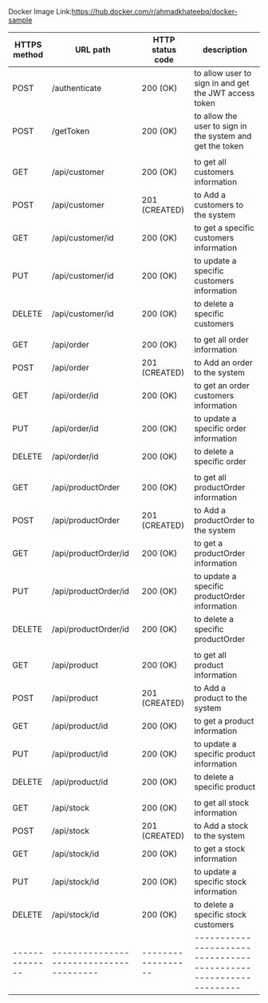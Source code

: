 Docker Image Link:https://hub.docker.com/r/ahmadkhateebq/docker-sample



| HTTPS method | URL path                              | HTTP status code | description                                                    |
|--------------|---------------------------------------|------------------|----------------------------------------------------------------|
| POST         | /authenticate                         | 200 (OK)         | to allow user to sign in and get the JWT access token          |
| POST         | /getToken                             | 200 (OK)         | to allow the user to sign in the system and get the token      |
|              |                                       |                  |                                                                |
| GET          | /api/customer                         | 200 (OK)         | to get all customers information                               |
| POST         | /api/customer                         | 201 (CREATED)    | to Add a customers to the system                               |
| GET          | /api/customer/id                      | 200 (OK)         | to get a specific customers information                        |
| PUT          | /api/customer/id                      | 200 (OK)         | to update a specific customers information                     |
| DELETE       | /api/customer/id                      | 200 (OK)         | to delete a specific customers                                 |
|              |                                       |                  |                                                                |
| GET          | /api/order                            | 200 (OK)         | to get all order information                                   |
| POST         | /api/order                            | 201 (CREATED)    | to Add an order to the system                                  |
| GET          | /api/order/id                         | 200 (OK)         | to get an order customers information                          |
| PUT          | /api/order/id                         | 200 (OK)         | to update a specific order  information                        |
| DELETE       | /api/order/id                         | 200 (OK)         | to delete a specific order                                     |
|              |                                       |                  |                                                                |
| GET          | /api/productOrder                     | 200 (OK)         | to get all productOrder information                            |
| POST         | /api/productOrder                     | 201 (CREATED)    | to Add a productOrder to the system                            |
| GET          | /api/productOrder/id                  | 200 (OK)         | to get a productOrder  information                             |
| PUT          | /api/productOrder/id                  | 200 (OK)         | to update a specific productOrder  information                 |
| DELETE       | /api/productOrder/id                  | 200 (OK)         | to delete a specific productOrder                              |
|              |                                       |                  |                                                                |
| GET          | /api/product                          | 200 (OK)         | to get all product information                                 |
| POST         | /api/product                          | 201 (CREATED)    | to Add a product to the system                                 |
| GET          | /api/product/id                       | 200 (OK)         | to get a product  information                                  |
| PUT          | /api/product/id                       | 200 (OK)         | to update a specific product  information                      |
| DELETE       | /api/product/id                       | 200 (OK)         | to delete a specific product                                   |
|              |                                       |                  |                                                                |
| GET          | /api/stock                            | 200 (OK)         | to get all stock information                                   |
| POST         | /api/stock                            | 201 (CREATED)    | to Add a stock to the system                                   |
| GET          | /api/stock/id                         | 200 (OK)         | to get a stock  information                                    |
| PUT          | /api/stock/id                         | 200 (OK)         | to update a specific stock  information                        |
| DELETE       | /api/stock/id                         | 200 (OK)         | to delete a specific stock customers                           |
|--------------|---------------------------------------|------------------|----------------------------------------------------------------|

